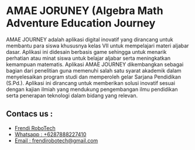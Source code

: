 # AMAE JORUNEY (Algebra Math Adventure Education Journey

AMAE JOURNEY adalah aplikasi digital inovatif yang dirancang untuk membantu para siswa khususnya kelas VII untuk mempelajari materi aljabar dasar. Aplikasi ini didesain berbasis game sehingga untuk menarik perhatian atau minat siswa untuk belajar aljabar serta meningkatkan kemampuan matematis.
Aplikasi AMAE JOURNEY dikembangkan sebagai bagian dari penelitian guna memenuhi salah satu syarat akademik dalam menyelesaikan program studi dan memperoleh gelar Sarjana Pendidikan (S.Pd.). Aplikasi ini dirancang untuk memberikan solusi inovatif sesuai dengan kajian ilmiah yang mendukung pengembangan ilmu pendidikan serta penerapan teknologi dalam bidang yang relevan.

## Contacs us : 
* [Frendi RoboTech](https://www.instagram.com/frendi.co/)
* [Whatsapp : +6287888227410](https://wa.me/+6287888227410)
* [Email    : frendirobotech@gmail.com](https://mail.google.com/mail/u/0/?view=cm&tf=1&fs=1&to=frendirobotech@gmail.com)

